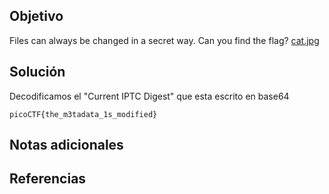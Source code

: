 ## Objetivo
Files can always be changed in a secret way. Can you find the flag? [cat.jpg](https://mercury.picoctf.net/static/c28a959c5605d5f67480d5dd3a77f302/cat.jpg)
## Solución
Decodificamos el "Current IPTC Digest" que  esta escrito en base64
```
picoCTF{the_m3tadata_1s_modified}                                                                                                                
```
## Notas adicionales

## Referencias